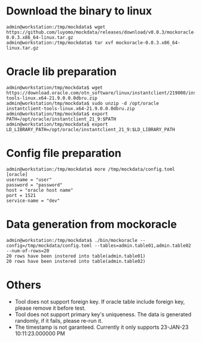 # Download the binary to linux
```
admin@workstation:/tmp/mockdata$ wget https://github.com/luyomo/mockdata/releases/download/v0.0.3/mockoracle-0.0.3.x86_64-linux.tar.gz
admin@workstation:/tmp/mockdata$ tar xvf mockoracle-0.0.3.x86_64-linux.tar.gz
```

# Oracle lib preparation
```
admin@workstation/tmp/mockdata$ wget https://download.oracle.com/otn_software/linux/instantclient/219000/instantclient-tools-linux.x64-21.9.0.0.0dbru.zip
admin@workstation/tmp/mockdata$ sudo unzip -d /opt/oracle instantclient-tools-linux.x64-21.9.0.0.0dbru.zip
admin@workstation/tmp/mockdata$ export PATH=/opt/oracle/instantclient_21_9:$PATH
admin@workstation/tmp/mockdata$ export LD_LIBRARY_PATH=/opt/oracle/instantclient_21_9:$LD_LIBRARY_PATH
```

# Config file preparation
```
admin@workstation:/tmp/mockdata$ more /tmp/mockdata/config.toml
[oracle]
username = "user"
password = "password"
host = "oracle host name"
port = 1521
service-name = "dev"
```

# Data generation from mockoracle
```
admin@workstation:/tmp/mockdata$ ./bin/mockoracle --config=/tmp/mockdata/config.toml --tables=admin.table01,admin.table02 --num-of-rows=20
20 rows have been instered into table(admin.table01) 
20 rows have been instered into table(admin.table02) 
```

# Others
* Tool does not support foreign key. If oracle table include foreign key, please remove it before test.
* Tool does not support primary key's uniqueness. The data is generated randomly, if it fails, please re-run it.
* The timestamp is not garanteed. Currently it only supports 23-JAN-23 10:11:23.000000 PM
